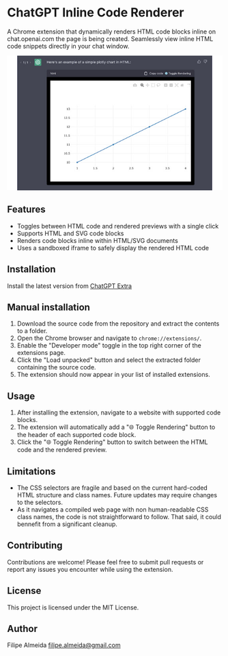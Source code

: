# ChatGPT Inline Code Renderer

A Chrome extension that dynamically renders HTML code blocks inline on chat.openai.com
the page is being created. Seamlessly view inline HTML code snippets directly in your chat window.

![Screenshot](screenshot.jpg)

## Features

- Toggles between HTML code and rendered previews with a single click
- Supports HTML and SVG code blocks
- Renders code blocks inline within HTML/SVG documents
- Uses a sandboxed iframe to safely display the rendered HTML code

## Installation

Install the latest version from [ChatGPT Extra](https://chrome.google.com/webstore/detail/chatgpt-extra/ampbkjcmmefhmillnhoedcaonipplcbi)

## Manual installation

1. Download the source code from the repository and extract the contents to a folder.
2. Open the Chrome browser and navigate to `chrome://extensions/`.
3. Enable the "Developer mode" toggle in the top right corner of the extensions page.
4. Click the "Load unpacked" button and select the extracted folder containing the source code.
5. The extension should now appear in your list of installed extensions.

## Usage

1. After installing the extension, navigate to a website with supported code blocks.
2. The extension will automatically add a "🌐 Toggle Rendering" button to the header of each supported code block.
3. Click the "🌐 Toggle Rendering" button to switch between the HTML code and the rendered preview.

## Limitations

- The CSS selectors are fragile and based on the current hard-coded HTML structure and class names. Future updates may require changes to the selectors.
- As it navigates a compiled web page with non human-readable CSS class names, the code is not straightforward to follow. That said, it could bennefit from a significant cleanup.

## Contributing

Contributions are welcome! Please feel free to submit pull requests or report any issues you encounter while using the extension.

## License

This project is licensed under the MIT License.

## Author

Filipe Almeida <filipe.almeida@gmail.com>
